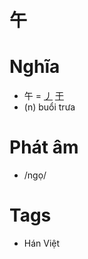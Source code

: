 # 午

# Nghĩa
* 午 = [丿](丿.md) [干](干.md)
* (n) buổi trưa

# Phát âm
* /ngọ/

# Tags
* Hán Việt

<script>window.HANZI_FIELD='午';</script>
